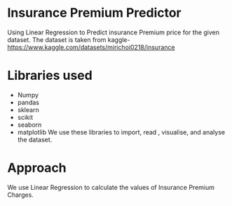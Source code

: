 
# Insurance Premium Predictor

Using Linear Regression to Predict insurance Premium price for the given dataset. The dataset is taken from kaggle- https://www.kaggle.com/datasets/mirichoi0218/insurance
# Libraries used
* Numpy
* pandas
* sklearn
* scikit
* seaborn
* matplotlib
We use these libraries to import, read , visualise, and analyse the dataset.
# Approach
We use Linear Regression to calculate the values of Insurance Premium Charges.
